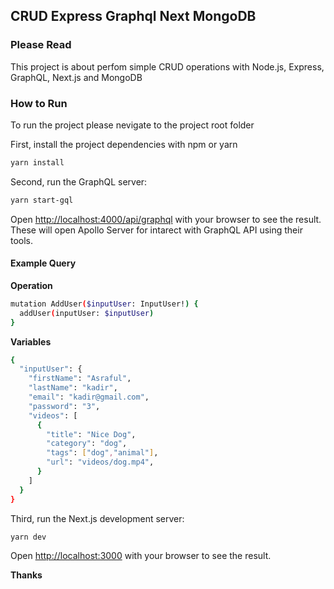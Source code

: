 ## CRUD Express Graphql Next MongoDB

### Please Read
This project is about perfom simple CRUD operations with Node.js, Express, GraphQL, Next.js and MongoDB

### How to Run
To run the project please nevigate to the project root folder

First, install the project dependencies with npm or yarn

```bash
yarn install
```

Second, run the GraphQL server:

```bash
yarn start-gql
```

Open [http://localhost:4000/api/graphql](http://localhost:4000/api/graphql) with your browser to see the result. These will open Apollo Server for intarect with GraphQL API using their tools.

#### Example Query

**Operation**
```bash
mutation AddUser($inputUser: InputUser!) {
  addUser(inputUser: $inputUser)
}
```

**Variables**
```bash
{
  "inputUser": {
    "firstName": "Asraful",
    "lastName": "kadir",
    "email": "kadir@gmail.com",
    "password": "3",
    "videos": [
      {
        "title": "Nice Dog",
        "category": "dog",
        "tags": ["dog","animal"],
        "url": "videos/dog.mp4",
      }
    ]
  }
}
```

Third, run the Next.js development server:
```bash
yarn dev
```

Open [http://localhost:3000](http://localhost:3000) with your browser to see the result.

**Thanks**